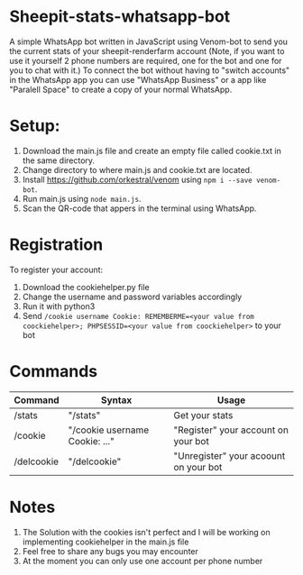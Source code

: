 # Sheepit-stats-whatsapp-bot
A simple WhatsApp bot written in JavaScript using Venom-bot to send you the current stats of your sheepit-renderfarm account (Note, if you want to use it yourself 2 phone numbers are required, one for the bot and one for you to chat with it.) To connect the bot without having to "switch accounts" in the WhatsApp app you can use "WhatsApp Business" or a app like "Paralell Space" to create a copy of your normal WhatsApp.

# Setup:
1. Download the main.js file and create an empty file called cookie.txt in the same directory.
2. Change directory to where main.js and cookie.txt are located.
3. Install https://github.com/orkestral/venom using ` npm i --save venom-bot `.
4. Run main.js using ` node main.js `.
5. Scan the QR-code that appers in the terminal using WhatsApp.

# Registration

To register your account:
1. Download the cookiehelper.py file
2. Change the username and password variables accordingly
3. Run it with python3
4. Send ` /cookie username Cookie: REMEMBERME=<your value from coockiehelper>; PHPSESSID=<your value from coockiehelper> ` to your bot

# Commands

|  Command  |  Syntax   | Usage |
| ----------| ----------|------ |
|  /stats  |  "/stats" |Get your stats  |
| /cookie  | "/cookie username Cookie: ..."  | "Register" your account on your bot |
|/delcookie| "/delcookie" | "Unregister" your acoount on your bot |

# Notes

1. The Solution with the cookies isn't perfect and I will be working on implementing cookiehelper in the main.js file
2. Feel free to share any bugs you may encounter
3. At the moment you can only use one account per phone number
